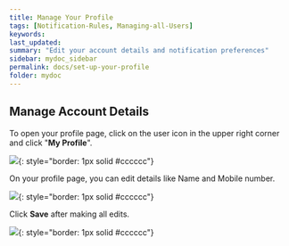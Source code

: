 ```yaml
---
title: Manage Your Profile
tags: [Notification-Rules, Managing-all-Users]
keywords:
last_updated:
summary: "Edit your account details and notification preferences"
sidebar: mydoc_sidebar
permalink: docs/set-up-your-profile
folder: mydoc
---
```


## Manage Account Details
To open your profile page, click on the user icon in the upper right corner and click "**My Profile**". 

![](images/manage_account_1.png){: style="border: 1px solid #cccccc"}

On your profile page, you can edit details like Name and Mobile number. 

![](images/manage_account_2.png){: style="border: 1px solid #cccccc"}

Click **Save** after making all edits.

![](images/manage_account_2.png){: style="border: 1px solid #cccccc"}